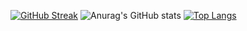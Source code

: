 [![GitHub Streak](https://streak-stats.demolab.com?user=zPrototype&theme=tokyonight&hide_border=false)](https://git.io/streak-stats)
![Anurag's GitHub stats](https://github-readme-stats.vercel.app/api?username=zPrototype&show_icons=true&theme=tokyonight)
[![Top Langs](https://github-readme-stats.vercel.app/api/top-langs/?username=zPrototype&layout=compact&theme=tokyonight)](https://github.com/anuraghazra/github-readme-stats)
